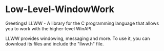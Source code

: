 # Low-Level-WindowWork
Greetings!
LLWW - A library for the C programming language that allows you to work with the higher-level WinAPI.

LLWW provides windowing, messaging and more. To use it, you can download its files and include the "llww.h" file.
